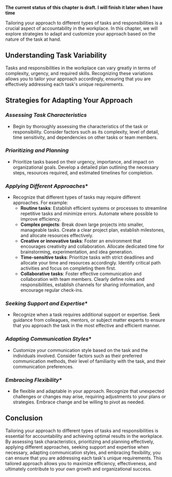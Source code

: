 **The current status of this chapter is draft. I will finish it later when I have time**

Tailoring your approach to different types of tasks and responsibilities is a crucial aspect of accountability in the workplace. In this chapter, we will explore strategies to adapt and customize your approach based on the nature of the task at hand.

**Understanding Task Variability**
----------------------------------

Tasks and responsibilities in the workplace can vary greatly in terms of complexity, urgency, and required skills. Recognizing these variations allows you to tailor your approach accordingly, ensuring that you are effectively addressing each task's unique requirements.

**Strategies for Adapting Your Approach**
-----------------------------------------

### *Assessing Task Characteristics*

* Begin by thoroughly assessing the characteristics of the task or responsibility. Consider factors such as its complexity, level of detail, time sensitivity, and dependencies on other tasks or team members.

### *Prioritizing and Planning*

* Prioritize tasks based on their urgency, importance, and impact on organizational goals. Develop a detailed plan outlining the necessary steps, resources required, and estimated timelines for completion.

### *Applying Different Approaches*\*

* Recognize that different types of tasks may require different approaches. For example:
  * **Routine tasks**: Establish efficient systems or processes to streamline repetitive tasks and minimize errors. Automate where possible to improve efficiency.
  * **Complex projects**: Break down large projects into smaller, manageable tasks. Create a clear project plan, establish milestones, and allocate resources effectively.
  * **Creative or innovative tasks**: Foster an environment that encourages creativity and collaboration. Allocate dedicated time for brainstorming, experimentation, and idea generation.
  * **Time-sensitive tasks**: Prioritize tasks with strict deadlines and allocate your time and resources accordingly. Identify critical path activities and focus on completing them first.
  * **Collaborative tasks**: Foster effective communication and collaboration with team members. Clearly define roles and responsibilities, establish channels for sharing information, and encourage regular check-ins.

### *Seeking Support and Expertise*\*

* Recognize when a task requires additional support or expertise. Seek guidance from colleagues, mentors, or subject matter experts to ensure that you approach the task in the most effective and efficient manner.

### *Adapting Communication Styles*\*

* Customize your communication style based on the task and the individuals involved. Consider factors such as their preferred communication methods, their level of familiarity with the task, and their communication preferences.

### *Embracing Flexibility*\*

* Be flexible and adaptable in your approach. Recognize that unexpected challenges or changes may arise, requiring adjustments to your plans or strategies. Embrace change and be willing to pivot as needed.

**Conclusion**
--------------

Tailoring your approach to different types of tasks and responsibilities is essential for accountability and achieving optimal results in the workplace. By assessing task characteristics, prioritizing and planning effectively, applying different approaches, seeking support and expertise when necessary, adapting communication styles, and embracing flexibility, you can ensure that you are addressing each task's unique requirements. This tailored approach allows you to maximize efficiency, effectiveness, and ultimately contribute to your own growth and organizational success.
